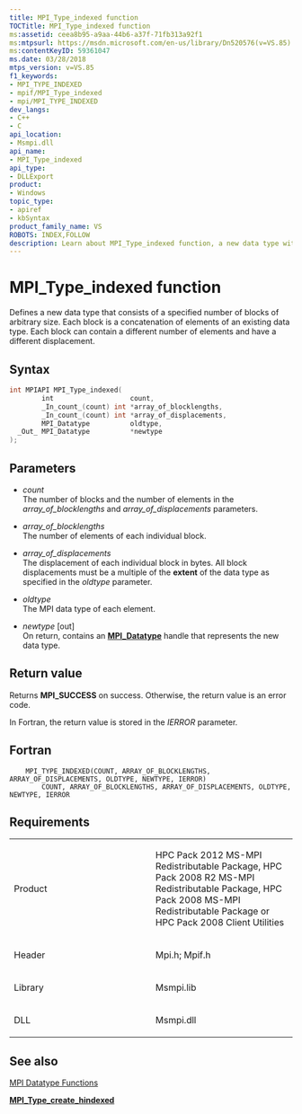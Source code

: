 ```yaml
---
title: MPI_Type_indexed function
TOCTitle: MPI_Type_indexed function
ms:assetid: ceea8b95-a9aa-44b6-a37f-71fb313a92f1
ms:mtpsurl: https://msdn.microsoft.com/en-us/library/Dn520576(v=VS.85)
ms:contentKeyID: 59361047
ms.date: 03/28/2018
mtps_version: v=VS.85
f1_keywords:
- MPI_TYPE_INDEXED
- mpif/MPI_Type_indexed
- mpi/MPI_TYPE_INDEXED
dev_langs:
- C++
- C
api_location:
- Msmpi.dll
api_name:
- MPI_Type_indexed
api_type:
- DLLExport
product:
- Windows
topic_type:
- apiref
- kbSyntax
product_family_name: VS
ROBOTS: INDEX,FOLLOW
description: Learn about MPI_Type_indexed function, a new data type with blocks of arbitrary size. Understand syntax, parameters, and return values. Perfect for HPC Pack users.
---
```


# MPI\_Type\_indexed function

Defines a new data type that consists of a specified number of blocks of arbitrary size. Each block is a concatenation of elements of an existing data type. Each block can contain a different number of elements and have a different displacement.

## Syntax

``` c++
int MPIAPI MPI_Type_indexed(
        int                   count,
        _In_count_(count) int *array_of_blocklengths,
        _In_count_(count) int *array_of_displacements,
        MPI_Datatype          oldtype,
  _Out_ MPI_Datatype          *newtype
);
```

## Parameters

  - *count*  
    The number of blocks and the number of elements in the *array\_of\_blocklengths* and *array\_of\_displacements* parameters.

  - *array\_of\_blocklengths*  
    The number of elements of each individual block.

  - *array\_of\_displacements*  
    The displacement of each individual block in bytes. All block displacements must be a multiple of the **extent** of the data type as specified in the *oldtype* parameter.

  - *oldtype*  
    The MPI data type of each element.

  - *newtype* \[out\]  
    On return, contains an [**MPI\_Datatype**](mpi-datatype-enumeration.md) handle that represents the new data type.

## Return value

Returns **MPI\_SUCCESS** on success. Otherwise, the return value is an error code.

In Fortran, the return value is stored in the *IERROR* parameter.

## Fortran

``` FORTRAN
    MPI_TYPE_INDEXED(COUNT, ARRAY_OF_BLOCKLENGTHS, ARRAY_OF_DISPLACEMENTS, OLDTYPE, NEWTYPE, IERROR)
        COUNT, ARRAY_OF_BLOCKLENGTHS, ARRAY_OF_DISPLACEMENTS, OLDTYPE, NEWTYPE, IERROR
```

## Requirements

<table>
<colgroup>
<col style="width: 50%" />
<col style="width: 50%" />
</colgroup>
<tbody>
<tr class="odd">
<td><p>Product</p></td>
<td><p>HPC Pack 2012 MS-MPI Redistributable Package, HPC Pack 2008 R2 MS-MPI Redistributable Package, HPC Pack 2008 MS-MPI Redistributable Package or HPC Pack 2008 Client Utilities</p></td>
</tr>
<tr class="even">
<td><p>Header</p></td>
<td>Mpi.h;
Mpif.h</td>
</tr>
<tr class="odd">
<td><p>Library</p></td>
<td>Msmpi.lib</td>
</tr>
<tr class="even">
<td><p>DLL</p></td>
<td>Msmpi.dll</td>
</tr>
</tbody>
</table>


## See also

[MPI Datatype Functions](mpi-datatype-functions.md)

[**MPI\_Type\_create\_hindexed**](mpi-type-create-hindexed-function.md)

